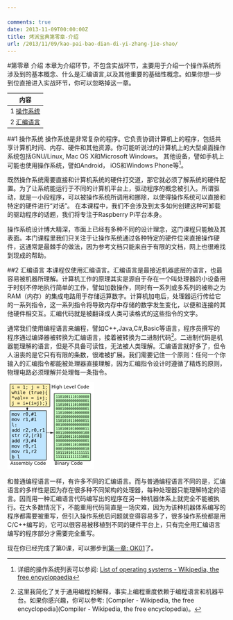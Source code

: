 ```yaml
---

comments: true
date: 2013-11-09T00:00:00Z
title: 烤派宝典第零章-介绍
url: /2013/11/09/kao-pai-bao-dian-di-yi-zhang-jie-shao/
---
```


#第零章 介绍
本章为介绍环节，不包含实战环节，主要用于介绍一个操作系统所涉及到的基本概念、什么是汇编语言,以及其他重要的基础性概念。如果你想一步到位直接进入实战环节，你可以忽略掉这一章。


|内容       |
|---------- |
|1 [操作系统](#operatingsystem) |
|2 [汇编语言](#assembelylanguage) |

##1 操作系统<a name="operatingsystem"></a>
操作系统是非常复杂的程序。它负责协调计算机上的程序，包括共享计算机时间、内存、硬件和其他资源。你可能听说过的计算机上的大型桌面操作系统包括GNU/Linux, Mac OS X和Microsoft Windows。 其他设备，譬如手机上可能也使用操作系统，譬如Android， iOS和Windows Phone等[^1]。  

既然操作系统需要直接和计算机系统的硬件打交道，那它就必须了解系统的硬件配置。为了让系统能运行于不同的计算机平台上，驱动程序的概念被引入。所谓驱动，就是一小段程序，可以被操作系统所调用和挪除，以使得操作系统可以直接和特定的硬件进行“对话”。 在本课程中，我们不会涉及到太多如何创建这种可卸载的驱动程序的话题，我们将专注于Raspberry Pi平台本身。   

操作系统设计博大精深，市面上已经有多种不同的设计理念，这门课程只能触及其表面。本门课程里我们只关注于让操作系统通过各种特定的硬件位来直接操作硬件，这通常是最棘手的做法，因为参考文档只能来自于有限的文档，网上也很难找到现成的帮助。   

##2 汇编语言<a name="assembelylanguage"></a>
本课程仅使用汇编语言。汇编语言是最接近机器底层的语言，也最容易被机器所理解。计算机工作的原理其实是源自于存在一个叫处理器的小设备用于时刻不停地执行简单的工作，譬如加数操作，同时有一系列或多系列的被称之为RAM（内存）的集成电路用于存储运算数字。计算机加电后，处理器运行传给它的一系列指令，这一系列指令将导致内存中存储的数字发生变化，以便和连接的其他硬件相交互。汇编代码就是被翻译成人类可读格式的这些指令的文字。   


通常我们使用编程语言来编程，譬如C++,Java,C#,Basic等语言，程序员撰写的程序通过编译器被转换为汇编语言，接着被转换为二进制代码[^2]。二进制代码是机器能理解的语言，但是不具备可读性，无法被人类理解。汇编语言就好多了，但令人沮丧的是它只有有限的条数，很难被扩展。我们需要记住一个原则：任何一个你输入的汇编指令都能被处理器直接理解，因为汇编指令设计时遵循了精炼的原则，物理电路必须理解并处理每一条指令。    

![compiler](/images/compiling.png)


和普通编程语言一样，有许多不同的汇编语言。而与普通编程语言不同的是，汇编语言的多样性是因为存在很多种不同架构的处理器，每种处理器只能理解特定的语言。因而用一种汇编语言代码编写出的程序在另一种机器体系上就完全不能被执行。在大多数情况下，不能重用代码简直是一场灾难，因为为该种机器体系编写的程序都需要被重写，但引入操作系统后问题就变得容易多了，很多操作系统都是用C/C++编写的，它可以很容易被移植到不同的硬件平台上，只有完全用汇编语言编写的程序部分才需要完全重写。

现在你已经完成了第0课，可以挪步到[第一章: OK01]("http://www.cl.cam.ac.uk/projects/raspberrypi/tutorials/os/ok01.html")了。

[^1]: 详细的操作系统列表可以参阅: [ List of operating systems - Wikipedia, the free encyclopaedia](http://en.wikipedia.org/wiki/List_of_operating_systems)  
[^2]: 这里我简化了关于通用编程的解释，事实上编程重度依赖于编程语言和机器平台。如果你感兴趣，你可以参考: [Compiler - Wikipedia, the free encyclopedia](Compiler - Wikipedia, the free encyclopedia)。
